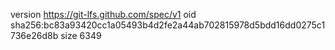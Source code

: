 version https://git-lfs.github.com/spec/v1
oid sha256:bc83a93420cc1a05493b4d2fe2a44ab702815978d5bdd16dd0275c1736e26d8b
size 6349

